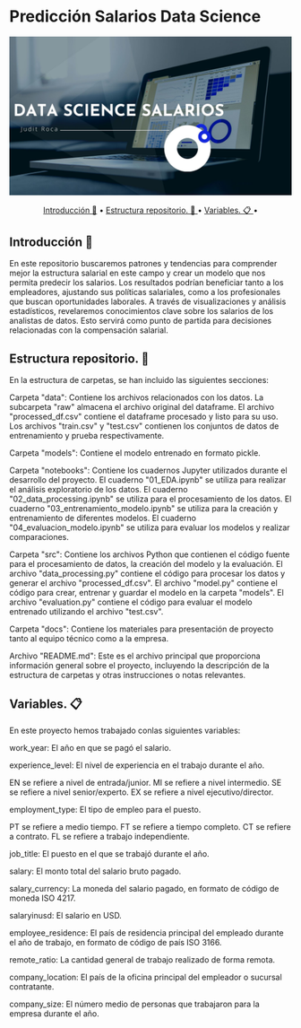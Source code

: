 # Predicción Salarios Data Science

![portada](Data/Portada2.jpg)

<p align="center">
  <a href="#Introducción-📖">Introducción 📖</a> •
  <a href="#Estructura repositorio.-💾 ">Estructura repositorio. 💾 </a> •
  <a href="#Variables.-📋 ">Variables. 📋 </a> •
</p>  


## Introducción 📖

En este repositorio buscaremos patrones y tendencias para comprender mejor la estructura salarial en este campo y crear un modelo que nos permita predecir los salarios. Los resultados podrían beneficiar tanto a los empleadores, ajustando sus políticas salariales, como a los profesionales que buscan oportunidades laborales. A través de visualizaciones y análisis estadísticos, revelaremos conocimientos clave sobre los salarios de los analistas de datos. Esto servirá como punto de partida para decisiones relacionadas con la compensación salarial.



## Estructura repositorio. 💾 

En la estructura de carpetas, se han incluido las siguientes secciones:

Carpeta "data": Contiene los archivos relacionados con los datos. La subcarpeta "raw" almacena el archivo original del dataframe. El archivo "processed_df.csv" contiene el dataframe procesado y listo para su uso. Los archivos "train.csv" y "test.csv" contienen los conjuntos de datos de entrenamiento y prueba respectivamente.

Carpeta "models": Contiene el modelo entrenado en formato pickle.

Carpeta "notebooks": Contiene los cuadernos Jupyter utilizados durante el desarrollo del proyecto. El cuaderno "01_EDA.ipynb" se utiliza para realizar el análisis exploratorio de los datos. El cuaderno "02_data_processing.ipynb" se utiliza para el procesamiento de los datos. El cuaderno "03_entrenamiento_modelo.ipynb" se utiliza para la creación y entrenamiento de diferentes modelos. El cuaderno "04_evaluacion_modelo.ipynb" se utiliza para evaluar los modelos y realizar comparaciones.

Carpeta "src": Contiene los archivos Python que contienen el código fuente para el procesamiento de datos, la creación del modelo y la evaluación. El archivo "data_processing.py" contiene el código para procesar los datos y generar el archivo "processed_df.csv". El archivo "model.py" contiene el código para crear, entrenar y guardar el modelo en la carpeta "models". El archivo "evaluation.py" contiene el código para evaluar el modelo entrenado utilizando el archivo "test.csv".

Carpeta "docs": Contiene los materiales para presentación de proyecto tanto al equipo técnico como a la empresa.

Archivo "README.md": Este es el archivo principal que proporciona información general sobre el proyecto, incluyendo la descripción de la estructura de carpetas y otras instrucciones o notas relevantes.


## Variables. 📋 

En este proyecto hemos trabajado conlas siguientes variables:

work_year: El año en que se pagó el salario.

experience_level: El nivel de experiencia en el trabajo durante el año.

EN se refiere a nivel de entrada/junior.
MI se refiere a nivel intermedio.
SE se refiere a nivel senior/experto.
EX se refiere a nivel ejecutivo/director.

employment_type: El tipo de empleo para el puesto.

PT se refiere a medio tiempo.
FT se refiere a tiempo completo.
CT se refiere a contrato.
FL se refiere a trabajo independiente.

job_title: El puesto en el que se trabajó durante el año.

salary: El monto total del salario bruto pagado.

salary_currency: La moneda del salario pagado, en formato de código de moneda ISO 4217.

salaryinusd: El salario en USD.

employee_residence: El país de residencia principal del empleado durante el año de trabajo, en formato de código de país ISO 3166.

remote_ratio: La cantidad general de trabajo realizado de forma remota.

company_location: El país de la oficina principal del empleador o sucursal contratante.

company_size: El número medio de personas que trabajaron para la empresa durante el año.

